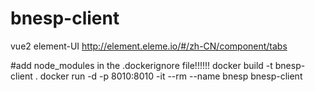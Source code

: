 # bnesp-client
vue2
element-UI http://element.eleme.io/#/zh-CN/component/tabs

#add node_modules in the .dockerignore file!!!!!!
docker build -t bnesp-client .
docker run -d -p 8010:8010 -it --rm --name bnesp bnesp-client